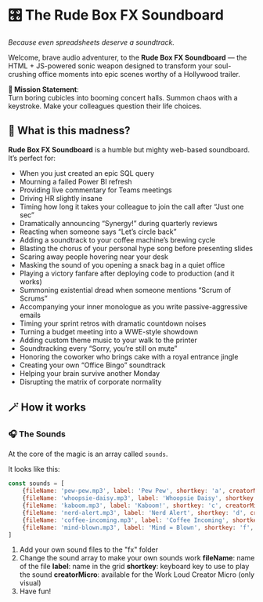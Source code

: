 # 🎛️ The Rude Box FX Soundboard
*Because even spreadsheets deserve a soundtrack.*

Welcome, brave audio adventurer, to the **Rude Box FX Soundboard** — the HTML + JS-powered sonic weapon designed to transform your soul-crushing office moments into epic scenes worthy of a Hollywood trailer.  

**🚀 Mission Statement**:  
Turn boring cubicles into booming concert halls. Summon chaos with a keystroke. Make your colleagues question their life choices.  

## 🤔 What is this madness?

**Rude Box FX Soundboard** is a humble but mighty web-based soundboard. It’s perfect for:
- When you just created an epic SQL query
- Mourning a failed Power BI refresh
- Providing live commentary for Teams meetings
- Driving HR slightly insane
- Timing how long it takes your colleague to join the call after “Just one sec”
- Dramatically announcing “Synergy!” during quarterly reviews
- Reacting when someone says “Let’s circle back”
- Adding a soundtrack to your coffee machine’s brewing cycle
- Blasting the chorus of your personal hype song before presenting slides
- Scaring away people hovering near your desk
- Masking the sound of you opening a snack bag in a quiet office
- Playing a victory fanfare after deploying code to production (and it works)
- Summoning existential dread when someone mentions “Scrum of Scrums”
- Accompanying your inner monologue as you write passive-aggressive emails
- Timing your sprint retros with dramatic countdown noises
- Turning a budget meeting into a WWE-style showdown
- Adding custom theme music to your walk to the printer
- Soundtracking every “Sorry, you’re still on mute”
- Honoring the coworker who brings cake with a royal entrance jingle
- Creating your own “Office Bingo” soundtrack
- Helping your brain survive another Monday
- Disrupting the matrix of corporate normality
  
## 🪄 How it works

### 🎧 The Sounds

At the core of the magic is an array called `sounds`.  

It looks like this:

```js
const sounds = [
    {fileName: 'pew-pew.mp3', label: 'Pew Pew', shortkey: 'a', creatorMicro: true},
    {fileName: 'whoopsie-daisy.mp3', label: 'Whoopsie Daisy', shortkey: 'b', creatorMicro: false},
    {fileName: 'kaboom.mp3', label: 'Kaboom!', shortkey: 'c', creatorMicro: true},
    {fileName: 'nerd-alert.mp3', label: 'Nerd Alert', shortkey: 'd', creatorMicro: false},
    {fileName: 'coffee-incoming.mp3', label: 'Coffee Incoming', shortkey: 'e', creatorMicro: true},
    {fileName: 'mind-blown.mp3', label: 'Mind = Blown', shortkey: 'f', creatorMicro: false},
]
```

1. Add your own sound files to the "fx" folder
2. Change the sound array to make your own sounds work
    **fileName**: name of the file
    **label**: name in the grid
    **shortkey**: keyboard key to use to play the sound
    **creatorMicro**: available for the Work Loud Creator Micro (only visual)
3. Have fun!
